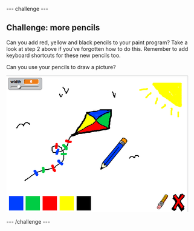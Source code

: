 \--- challenge \---

## Challenge: more pencils

Can you add red, yellow and black pencils to your paint program? Take a look at step 2 above if you've forgotten how to do this. Remember to add keyboard shortcuts for these new pencils too.

Can you use your pencils to draw a picture?

![слика екрана](images/paint-final.png)

\--- /challenge \---